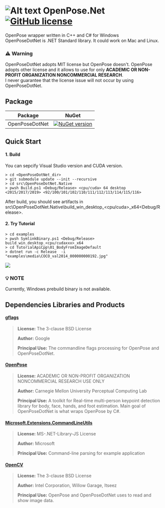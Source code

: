 # ![Alt text](nuget/pose48.png "OpenPose.Net") OpenPose.Net [![GitHub license](https://img.shields.io/github/license/mashape/apistatus.svg)]()

OpenPose wrapper written in C++ and C# for Windows  
OpenPoseDotNet is .NET Standard library. It could work on Mac and Linux.

### :warning: Warning

OpenPoseDotNet adopts MIT license but OpenPose doesn't.
OpenPose adopts other license and it allows to use for only **ACADEMIC OR NON-PROFIT ORGANIZATION NONCOMMERCIAL RESEARCH**.  
I never guarantee that the license issue will not occur by using OpenPoseDotNet.

## Package

|Package|NuGet|
|---|---|
|OpenPoseDotNet|[![NuGet version](https://img.shields.io/nuget/v/OpenPoseDotNet.svg)](https://www.nuget.org/packages/OpenPoseDotNet)|

## Quick Start

#### 1. Build

You can sepcify Visual Studio version and CUDA version. 

````dos
> cd <OpenPoseDotNet_dir>
> git submodule update --init --recursive
> cd src\OpenPoseDotNet.Native
> pwsh Build.ps1 <Debug/Release> <cpu/cuda> 64 desktop <2015/2017/2019> <92/100/101/102/110/111/112/113/114/115/116>
````

After build, you should see artifacts in src\OpenPoseDotNet.Native\build_win_desktop_<cpu/cuda>_x64\<Debug/Release>.

#### 2. Try Tutorial

````dos
> cd examples
> pwsh SymlinkBinary.ps1 <Debug/Release> build_win_desktop_<cpu/cudaxxx>_x64
> cd TutorialApiCpp\01_BodyFromImageDefault
> dotnet run -c Release  -i "examples\media\COCO_val2014_000000000192.jpg"
````

<img src="images/example_turorial_1.png"/>

### :bulb: NOTE

Currently, Windows prebuild binary is not available.

## Dependencies Libraries and Products

#### [gflags](https://github.com/gflags/gflags)

> **License:** The 3-clause BSD License
>
> **Author:** Google
> 
> **Principal Use:** The commandline flags processing for OpenPose and OpenPoseDotNet.

#### [OpenPose](https://github.com/CMU-Perceptual-Computing-Lab/openpose)

> **License:** ACADEMIC OR NON-PROFIT ORGANIZATION NONCOMMERCIAL RESEARCH USE ONLY
>
> **Author:** Carnegie Mellon University Perceptual Computing Lab
> 
> **Principal Use:** A toolkit for Real-time multi-person keypoint detection library for body, face, hands, and foot estimation. Main goal of OpenPoseDotNet is what wraps OpenPose by C#.

#### [Microsoft.Extensions.CommandLineUtils](https://www.asp.net/)

> **License:** MS-.NET-Library-JS License
>
> **Author:** Microsoft
> 
> **Principal Use:** Command-line parsing for example application

#### [OpenCV](https://opencv.org/)

> **License:** The 3-clause BSD License
>
> **Author:** Intel Corporation, Willow Garage, Itseez
> 
> **Principal Use:** OpenPose and OpenPoseDotNet uses to read and show image data.
